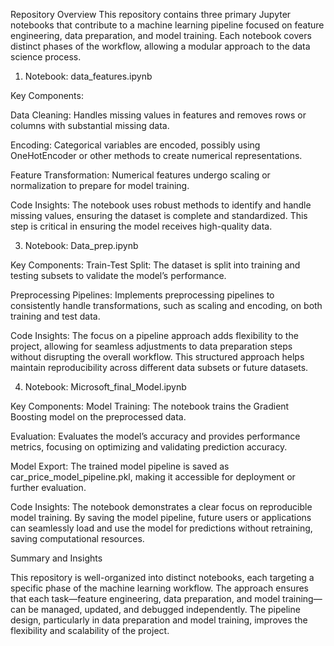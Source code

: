 Repository Overview
This repository contains three primary Jupyter notebooks that contribute to a machine learning pipeline focused on feature engineering, data preparation, and model training. Each notebook covers distinct phases of the workflow, allowing a modular approach to the data science process.

1. Notebook: data_features.ipynb
   
Key Components:

Data Cleaning: Handles missing values in features and removes rows or columns with substantial missing data.

Encoding: Categorical variables are encoded, possibly using OneHotEncoder or other methods to create numerical representations.

Feature Transformation: Numerical features undergo scaling or normalization to prepare for model training.

Code Insights: The notebook uses robust methods to identify and handle missing values, ensuring the dataset is complete and standardized. This step is critical in ensuring the model receives high-quality data.

3. Notebook: Data_prep.ipynb

Key Components:
Train-Test Split: The dataset is split into training and testing subsets to validate the model’s performance.

Preprocessing Pipelines: Implements preprocessing pipelines to consistently handle transformations, such as scaling and encoding, on both training and test data.

Code Insights: The focus on a pipeline approach adds flexibility to the project, allowing for seamless adjustments to data preparation steps without disrupting the overall workflow. This structured approach helps maintain reproducibility across different data subsets or future datasets.

4. Notebook: Microsoft_final_Model.ipynb

Key Components:
Model Training: The notebook trains the Gradient Boosting model on the preprocessed data.

Evaluation: Evaluates the model’s accuracy and provides performance metrics, focusing on optimizing and validating prediction accuracy.

Model Export: The trained model pipeline is saved as car_price_model_pipeline.pkl, making it accessible for deployment or further evaluation.

Code Insights: The notebook demonstrates a clear focus on reproducible model training. By saving the model pipeline, future users or applications can seamlessly load and use the model for predictions without retraining, saving computational resources.

Summary and Insights

This repository is well-organized into distinct notebooks, each targeting a specific phase of the machine learning workflow. The approach ensures that each task—feature engineering, data preparation, and model training—can be managed, updated, and debugged independently. The pipeline design, particularly in data preparation and model training, improves the flexibility and scalability of the project. ​
